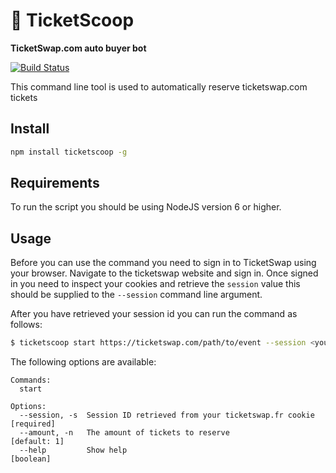 # 🎫 TicketScoop
**TicketSwap.com auto buyer bot**

[![Build Status](https://travis-ci.org/matthisk/TicketScoop.svg?branch=master)](https://travis-ci.org/matthisk/TicketScoop)

This command line tool is used to automatically reserve ticketswap.com tickets

## Install

```bash
npm install ticketscoop -g
```

## Requirements

To run the script you should be using NodeJS version 6 or higher.

## Usage

Before you can use the command you need to sign in to TicketSwap using your browser.
Navigate to the ticketswap website and sign in. Once signed in you need to inspect your cookies
and retrieve the `session` value this should be supplied to the `--session` command line argument.

After you have retrieved your session id you can run the command as follows:

```bash
$ ticketscoop start https://ticketswap.com/path/to/event --session <your_session_id>
```

The following options are available:

```
Commands:
  start

Options:
  --session, -s  Session ID retrieved from your ticketswap.fr cookie  [required]
  --amount, -n   The amount of tickets to reserve                   [default: 1]
  --help         Show help                                             [boolean]
```
